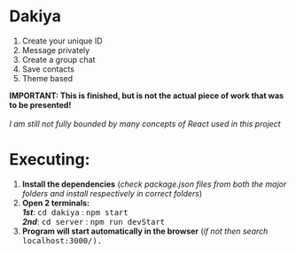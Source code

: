 # Dakiya
1. Create your unique ID
2. Message privately
3. Create a group chat
4. Save contacts
5. Theme based

**IMPORTANT: This is finished, but is not the actual piece of work that was to be presented!**
<br><br>
*I am still not fully bounded by many concepts of React used in this project*

# Executing:
1. **Install the dependencies** (*check package.json files from both the major folders and install respectively in correct folders*)
2. **Open 2 terminals:** <br> ***1st***: <kbd>cd dakiya</kbd> : <kbd>npm start</kbd> <br> ***2nd***: <kbd>cd server</kbd> : <kbd>npm run devStart</kbd>
3. **Program will start automatically in the browser** (*if not then search* <kbd>localhost:3000/<kbd>).
